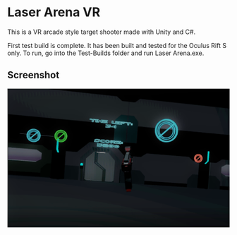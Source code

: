 # Laser Arena VR
 This is a VR arcade style target shooter made with Unity and C#.

First test build is complete. It has been built and tested for the Oculus Rift S only. To run, go into the Test-Builds folder and run Laser Arena.exe.

## Screenshot
![alt text](https://github.com/JFiedler23/laser-Arena-VR/blob/master/laser-arena-screenshot.png?raw=true)
